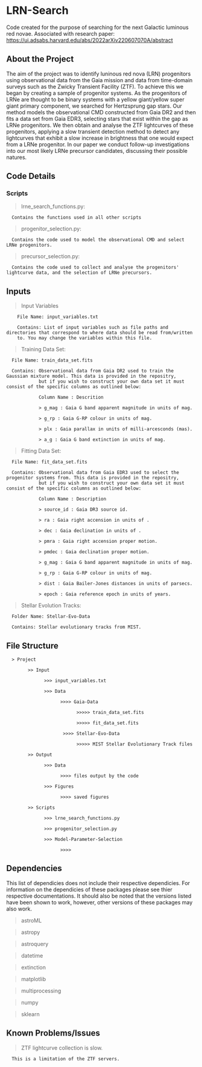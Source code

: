 # LRN-Search
Code created for the purpose of searching for the next Galactic luminous red novae. Associated with research paper: https://ui.adsabs.harvard.edu/abs/2022arXiv220607070A/abstract


## About the Project
The aim of the project was to identify luninous red nova (LRN) progenitors using observational data from the Gaia mission and data from time-domain surveys such as the Zwicky Transient Facility (ZTF). To achieve this we began by creating a sample of progenitor systems. As the progenitors of LRNe are thought to be binary systems with a yellow giant/yellow super giant primary component, we searched for Hertzsprung gap stars. Our method models the observational CMD constructed from Gaia DR2 and then fits a data set from Gaia EDR3, selecting stars that exist within the gap as LRNe progenitors. We then obtain and analyse the ZTF lightcurves of these progenitors, applying a slow transient detection method to detect any lightcurves that exhibit a slow increase in brightness that one would expect from a LRNe progenitor. In our paper we conduct follow-up investigations into our most likely LRNe precursor candidates, discussing their possible natures.


## Code Details
### Scripts
> lrne_search_functions.py:
      
      Contains the functions used in all other scripts

> progenitor_selection.py:

      Contains the code used to model the observational CMD and select LRNe progenitors.

> precursor_selection.py: 

      Contains the code used to collect and analyse the progenitors' lightcurve data, and the selection of LRNe precursors.

## Inputs
> Input Variables

        File Name: input_variables.txt
        
        Contains: List of input variables such as file paths and directories that correspond to where data should be read from/written
        to. You may change the variables within this file.
        
> Training Data Set:

      File Name: train_data_set.fits
      
      Contains: Observational data from Gaia DR2 used to train the Gaussian mixture model. This data is provided in the repositry,
                but if you wish to construct your own data set it must consist of the specific columns as outlined below:
      
                Column Name : Descrition 
                
                > g_mag : Gaia G band apparent magnitude in units of mag.
                
                > g_rp : Gaia G-RP colour in units of mag.
                
                > plx : Gaia parallax in units of milli-arcesconds (mas).
                
                > a_g : Gaia G band extinction in units of mag.

> Fitting Data Set:

      File Name: fit_data_set.fits
      
      Contains: Observational data from Gaia EDR3 used to select the progenitor systems from. This data is provided in the repositry, 
                but if you wish to construct your own data set it must consist of the specific columns as outlined below:
      
                Column Name : Description
                
                > source_id : Gaia DR3 source id.
                
                > ra : Gaia right accension in units of .
                
                > dec : Gaia declination in units of .
                
                > pmra : Gaia right accension proper motion.
                
                > pmdec : Gaia declination proper motion.
                
                > g_mag : Gaia G band apparent magnitude in units of mag.
                
                > g_rp : Gaia G-RP colour in units of mag.
                
                > dist : Gaia Bailer-Jones distances in units of parsecs.
                
                > epoch : Gaia reference epoch in units of years.

> Stellar Evolution Tracks:

      Folder Name: Stellar-Evo-Data
      
      Contains: Stellar evolutionary tracks from MIST.
      

## File Structure

      > Project 

            >> Input

                  >>> input_variables.txt

                  >>> Data

                        >>>> Gaia-Data

                              >>>>> train_data_set.fits

                              >>>>> fit_data_set.fits

                         >>>> Stellar-Evo-Data

                              >>>>> MIST Stellar Evolutionary Track files

            >> Output

                  >>> Data

                        >>>> files output by the code

                  >>> Figures

                        >>>> saved figures

            >> Scripts

                  >>> lrne_search_functions.py

                  >>> progenitor_selection.py

                  >>> Model-Parameter-Selection

                        >>>> 

## Dependencies
This list of dependicies does not include their respective dependicies. For information on the dependicies of these packages please see thier respective documentations. It should also be noted that the versions listed have been shown to work, however, other versions of these packages may also work.

> astroML
 
> astropy

> astroquery

> datetime

> extinction

> matplotlib

> multiprocessing

> numpy

> sklearn


## Known Problems/Issues

> ZTF lightcurve collection is slow.

      This is a limitation of the ZTF servers.
